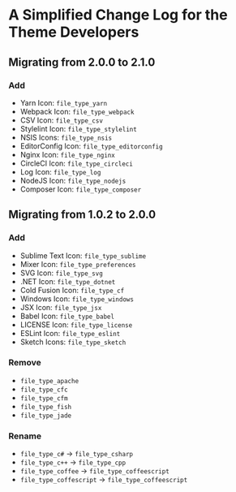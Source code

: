 # A Simplified Change Log for the Theme Developers

## Migrating from 2.0.0 to 2.1.0

### Add

* Yarn Icon: `file_type_yarn`
* Webpack Icon: `file_type_webpack`
* CSV Icon: `file_type_csv`
* Stylelint Icon: `file_type_stylelint`
* NSIS Icons: `file_type_nsis`
* EditorConfig Icon: `file_type_editorconfig`
* Nginx Icon: `file_type_nginx`
* CircleCI Icon: `file_type_circleci`
* Log Icon: `file_type_log`
* NodeJS Icon: `file_type_nodejs`
* Composer Icon: `file_type_composer`

## Migrating from 1.0.2 to 2.0.0

### Add

* Sublime Text Icon: `file_type_sublime`
* Mixer Icon: `file_type_preferences`
* SVG Icon: `file_type_svg`
* .NET Icon: `file_type_dotnet`
* Cold Fusion Icon: `file_type_cf`
* Windows Icon: `file_type_windows`
* JSX Icon: `file_type_jsx`
* Babel Icon: `file_type_babel`
* LICENSE Icon: `file_type_license`
* ESLint Icon: `file_type_eslint`
* Sketch Icons: `file_type_sketch`

### Remove

* `file_type_apache`
* `file_type_cfc`
* `file_type_cfm`
* `file_type_fish`
* `file_type_jade`

### Rename

* `file_type_c#` -> `file_type_csharp`
* `file_type_c++` -> `file_type_cpp`
* `file_type_coffee` -> `file_type_coffeescript`
* `file_type_coffescript` -> `file_type_coffeescript`
